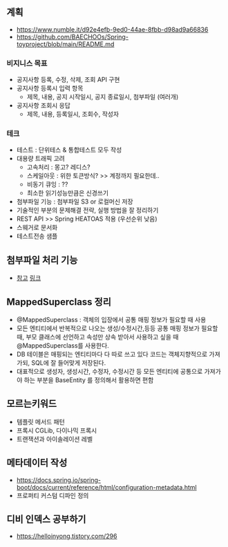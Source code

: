 ## 계획

- https://www.numble.it/d92e4efb-9ed0-44ae-8fbb-d98ad9a66836
- https://github.com/BAECHOOs/Spring-toyproject/blob/main/README.md


### 비지니스 목표
- 공지사항 등록, 수정, 삭제, 조회 API 구현
- 공지사항 등록시 입력 항목
    - 제목, 내용, 공지 시작일시, 공지 종료일시, 첨부파일 (여러개)
- 공지사항 조회시 응답
    - 제목, 내용, 등록일시, 조회수, 작성자

### 테크
- 테스트 : 단위테스 & 통합테스트 모두 작성
- 대용량 트래픽 고려
    - 고속처리 : 몽고? 레디스?
    - 스케일아웃 : 위한 토큰방식? >> 계정까지 필요한데..
    - 비동기 큐잉 : ??
    - 최소한 읽기성능만큼은 신경쓰기
- 첨부파일 기능 : 첨부파일 S3 or 로컬머신 저장
- 기술적인 부분의 문제해결 전략, 실행 방법을 잘 정리하기
- REST API >> Spring HEATOAS 적용 (우선순위 낮음)
- 스웨거로 문서화
- 테스트전송 샘플


## 첨부파일 처리 기능

- [참고](https://velog.io/@yu-jin-song/Spring-Boot-%EA%B2%8C%EC%8B%9C%ED%8C%90-%EA%B5%AC%ED%98%84-5-%EA%B2%8C%EC%8B%9C%EA%B8%80-%EC%88%98%EC%A0%95-%EB%B0%8F-%EC%82%AD%EC%A0%9C-%EB%8B%A4%EC%A4%91-%ED%8C%8C%EC%9D%BC%EC%9D%B4%EB%AF%B8%EC%A7%80-%EB%B0%98%ED%99%98-%EB%B0%8F-%EC%A1%B0%ED%9A%8C-%EC%B2%98%EB%A6%AC-MultipartFile#-%EA%B2%8C%EC%8B%9C%EA%B8%80-%EB%AA%A9%EB%A1%9D-%EC%A1%B0%ED%9A%8C%EC%8B%9C) [링크](https://velog.io/@yu-jin-song/Spring-Boot-게시판-구현-5-게시글-수정-및-삭제-다중-파일이미지-반환-및-조회-처리-MultipartFile)



## MappedSuperclass 정리
- @MappedSuperclass : 객체의 입장에서 공통 매핑 정보가 필요할 때 사용
- 모든 엔티티에서 반복적으로 나오는 생성/수정시간,등등  공통 매핑 정보가 필요할 때, 부모 클래스에 선언하고 속성만 상속 받아서 사용하고 싶을 때 @MappedSuperclass를 사용한다.
- DB 테이블은 매핑되는 엔티티마다 다 따로 쓰고 있다 코드는 객체지향적으로 가져가되, SQL에 잘 들어맞게 저장된다.
- 대표적으로 생성자, 생성시간, 수정자, 수정시간 등 모든 엔티티에 공통으로 가져가야 하는 부분을 BaseEntity 를 정의해서 활용하면 편함


## 모르는키워드
- 템플릿 메서드 패턴
- 프록시 CGLib, 다이나믹 프록시
- 트랜잭션과 아이솔레이션 레벨


## 메타데이터 작성
- https://docs.spring.io/spring-boot/docs/current/reference/html/configuration-metadata.html
- 프로퍼티 커스텀 디파인 정의


## 디비 인덱스 공부하기
- https://helloinyong.tistory.com/296

